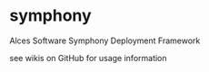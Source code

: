 symphony
========

Alces Software Symphony Deployment Framework

see wikis on GitHub for usage information
